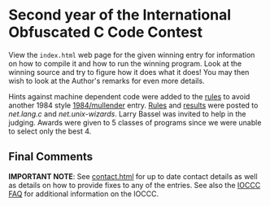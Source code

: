 # Second year of the International Obfuscated C Code Contest

View the `index.html` web page for the given winning entry for information on how
to compile it and how to run the winning program.  Look at the winning source
and try to figure how it does what it does!  You may then wish to look at the
Author's remarks for even more details.

Hints against machine dependent code were added to the [rules](rules.txt) to
avoid another 1984 style [1984/mullender](../1984/mullender/index.html) entry.
[Rules](rules.txt) and [results](../years.html#1985) were posted to _net.lang.c_
and _net.unix-wizards_.  Larry Bassel was invited to help in the judging.
Awards were given to 5 classes of programs since we were unable to select only
the best 4.


## Final Comments

**IMPORTANT NOTE**: See [contact.html](../contact.html) for up to date contact details
as well as details on how to provide fixes to any of the entries.
See also the [IOCCC FAQ](../faq.html) for additional information on the IOCCC.


<!--

    Copyright © 1984-2024 by Landon Curt Noll. All Rights Reserved.

    You are free to share and adapt this file under the terms of this license:

        Creative Commons Attribution-ShareAlike 4.0 International (CC BY-SA 4.0)

    For more information, see:

        https://creativecommons.org/licenses/by-sa/4.0/

-->
